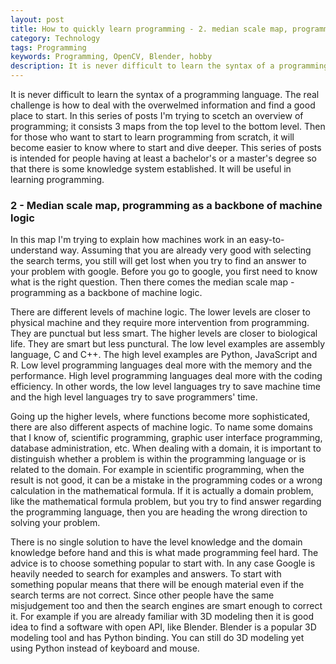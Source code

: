 ```yaml
---
layout: post
title: How to quickly learn programming - 2. median scale map, programming as a backbone of machine logic
category: Technology
tags: Programming
keywords: Programming, OpenCV, Blender, hobby
description: It is never difficult to learn the syntax of a programming language. The real challenge is how to deal with the overwelmed information and find a good place to start. In this series of posts I'm trying to scetch an overview of programming; it consists 3 maps from the top level to the bottom level. Then for those who want to start to learn programming from scratch, it will become easier to know where to start and dive deeper. This series of posts is intended for people having at least a bachelor's or a master's degree so that there is some knowledge system established. It will be useful in learning programming.
---
```


It is never difficult to learn the syntax of a programming language. The real challenge is how to deal with the overwelmed information and find a good place to start. In this series of posts I'm trying to scetch an overview of programming; it consists 3 maps from the top level to the bottom level. Then for those who want to start to learn programming from scratch, it will become easier to know where to start and dive deeper. This series of posts is intended for people having at least a bachelor's or a master's degree so that there is some knowledge system established. It will be useful in learning programming.

### 2 - Median scale map, programming as a backbone of machine logic
In this map I'm trying to explain how machines work in an easy-to-understand way.  Assuming that you are already very good with selecting the search terms, you still will get lost when you try to find an answer to your problem with google. Before you go to google, you first need to know what is the right question. Then there comes the median scale map - programming as a backbone of machine logic. 

There are different levels of machine logic. The lower levels are closer to physical machine and they require more intervention from programming. They are punctual but less smart. The higher levels are closer to biological life. They are smart but less punctural. The low level examples are assembly language, C and C++. The high level examples are Python, JavaScript and R. Low level programming languages deal more with the memory and the performance. High level programming languages deal more with the coding efficiency. In other words, the low level languages try to save machine time and the high level languages try to save programmers' time. 

Going up the higher levels, where functions become more sophisticated, there are also different aspects of machine logic. To name some domains that I know of, scientific programming, graphic user interface programming, database administration, etc. When dealing with a domain, it is important to distinguish whether a problem is within the programming language or is related to the domain. For example in scientific programming, when the result is not good, it can be a mistake in the programming codes or a wrong calculation in the mathematical formula. If it is actually a domain problem, like the mathematical formula problem, but you try to find answer regarding the programming language, then you are heading the wrong direction to solving your problem. 

There is no single solution to have the level knowledge and the domain knowledge before hand and this is what made programming feel hard. The advice is to choose something popular to start with. In any case Google is heavily needed to search for examples and answers. To start with something popular means that there will be enough material even if the search terms are not correct. Since other people have the same misjudgement too and then the search engines are smart enough to correct it. For example if you are already familiar with 3D modeling then it is good idea to find a software with open API, like Blender. Blender is a popular 3D modeling tool and has Python binding. You can still do 3D modeling yet using Python instead of keyboard and mouse.


